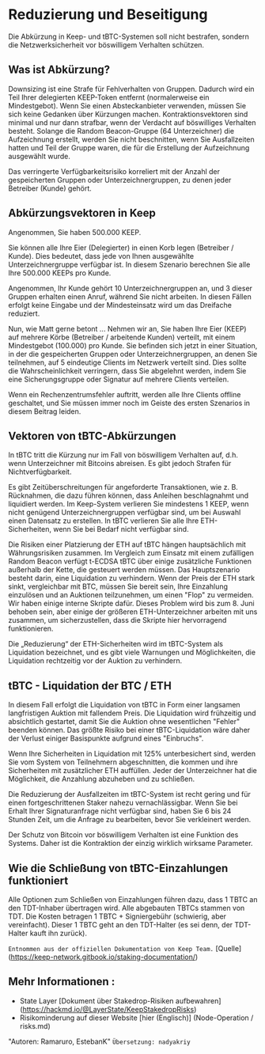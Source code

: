 # Reduzierung und Beseitigung
Die Abkürzung in Keep- und tBTC-Systemen soll nicht bestrafen, sondern die Netzwerksicherheit vor böswilligem Verhalten schützen.
## Was ist Abkürzung?
Downsizing ist eine Strafe für Fehlverhalten von Gruppen. Dadurch wird ein Teil Ihrer delegierten KEEP-Token entfernt (normalerweise ein Mindestgebot). Wenn Sie einen Absteckanbieter verwenden, müssen Sie sich keine Gedanken über Kürzungen machen.
Kontraktionsvektoren sind minimal und nur dann strafbar, wenn der Verdacht auf böswilliges Verhalten besteht. Solange die Random Beacon-Gruppe (64 Unterzeichner) die Aufzeichnung erstellt, werden Sie nicht beschnitten, wenn Sie Ausfallzeiten hatten und Teil der Gruppe waren, die für die Erstellung der Aufzeichnung ausgewählt wurde.

Das verringerte Verfügbarkeitsrisiko korreliert mit der Anzahl der gespeicherten Gruppen oder Unterzeichnergruppen, zu denen jeder Betreiber (Kunde) gehört.

## Abkürzungsvektoren in Keep
Angenommen, Sie haben 500.000 KEEP.

Sie können alle Ihre Eier (Delegierter) in einen Korb legen (Betreiber / Kunde). Dies bedeutet, dass jede von Ihnen ausgewählte Unterzeichnergruppe verfügbar ist. In diesem Szenario berechnen Sie alle Ihre 500.000 KEEPs pro Kunde.

Angenommen, Ihr Kunde gehört 10 Unterzeichnergruppen an, und 3 dieser Gruppen erhalten einen Anruf, während Sie nicht arbeiten. In diesen Fällen erfolgt keine Eingabe und der Mindesteinsatz wird um das Dreifache reduziert.

Nun, wie Matt gerne betont ... Nehmen wir an, Sie haben Ihre Eier (KEEP) auf mehrere Körbe (Betreiber / arbeitende Kunden) verteilt, mit einem Mindestgebot (100.000) pro Kunde. Sie befinden sich jetzt in einer Situation, in der die gespeicherten Gruppen oder Unterzeichnergruppen, an denen Sie teilnehmen, auf 5 eindeutige Clients im Netzwerk verteilt sind. Dies sollte die Wahrscheinlichkeit verringern, dass Sie abgelehnt werden, indem Sie eine Sicherungsgruppe oder Signatur auf mehrere Clients verteilen.

Wenn ein Rechenzentrumsfehler auftritt, werden alle Ihre Clients offline geschaltet, und Sie müssen immer noch im Geiste des ersten Szenarios in diesem Beitrag leiden.


## Vektoren von tBTC-Abkürzungen
In tBTC tritt die Kürzung nur im Fall von böswilligem Verhalten auf, d.h. wenn Unterzeichner mit Bitcoins abreisen. Es gibt jedoch Strafen für Nichtverfügbarkeit.

Es gibt Zeitüberschreitungen für angeforderte Transaktionen, wie z. B. Rücknahmen, die dazu führen können, dass Anleihen beschlagnahmt und liquidiert werden. Im Keep-System verlieren Sie mindestens 1 KEEP, wenn nicht genügend Unterzeichnergruppen verfügbar sind, um bei Auswahl einen Datensatz zu erstellen. In tBTC verlieren Sie alle Ihre ETH-Sicherheiten, wenn Sie bei Bedarf nicht verfügbar sind.

Die Risiken einer Platzierung der ETH auf tBTC hängen hauptsächlich mit Währungsrisiken zusammen. Im Vergleich zum Einsatz mit einem zufälligen Random Beacon verfügt t-ECDSA tBTC über einige zusätzliche Funktionen außerhalb der Kette, die gesteuert werden müssen. Das Hauptszenario besteht darin, eine Liquidation zu verhindern. Wenn der Preis der ETH stark sinkt, vergleichbar mit BTC, müssen Sie bereit sein, Ihre Einzahlung einzulösen und an Auktionen teilzunehmen, um einen "Flop" zu vermeiden. Wir haben einige interne Skripte dafür. Dieses Problem wird bis zum 8. Juni behoben sein, aber einige der größeren ETH-Unterzeichner arbeiten mit uns zusammen, um sicherzustellen, dass die Skripte hier hervorragend funktionieren.

Die „Reduzierung“ der ETH-Sicherheiten wird im tBTC-System als Liquidation bezeichnet, und es gibt viele Warnungen und Möglichkeiten, die Liquidation rechtzeitig vor der Auktion zu verhindern.

## tBTC - Liquidation der BTC / ETH
In diesem Fall erfolgt die Liquidation von tBTC in Form einer langsamen langfristigen Auktion mit fallendem Preis. Die Liquidation wird frühzeitig und absichtlich gestartet, damit Sie die Auktion ohne wesentlichen "Fehler" beenden können. Das größte Risiko bei einer tBTC-Liquidation wäre daher der Verlust einiger Basispunkte aufgrund eines "Einbruchs".

Wenn Ihre Sicherheiten in Liquidation mit 125% unterbesichert sind, werden Sie vom System von Teilnehmern abgeschnitten, die kommen und ihre Sicherheiten mit zusätzlicher ETH auffüllen. Jeder der Unterzeichner hat die Möglichkeit, die Anzahlung abzuheben und zu schließen.

Die Reduzierung der Ausfallzeiten im tBTC-System ist recht gering und für einen fortgeschrittenen Staker nahezu vernachlässigbar. Wenn Sie bei Erhalt Ihrer Signaturanfrage nicht verfügbar sind, haben Sie 6 bis 24 Stunden Zeit, um die Anfrage zu bearbeiten, bevor Sie verkleinert werden.

Der Schutz von Bitcoin vor böswilligem Verhalten ist eine Funktion des Systems. Daher ist die Kontraktion der einzig wirklich wirksame Parameter.

## Wie die Schließung von tBTC-Einzahlungen funktioniert

Alle Optionen zum Schließen von Einzahlungen führen dazu, dass 1 TBTC an den TDT-Inhaber übertragen wird. Alle abgebauten TBTCs stammen von TDT. Die Kosten betragen 1 TBTC + Signiergebühr (schwierig, aber vereinfacht). Dieser 1 TBTC geht an den TDT-Halter (es sei denn, der TDT-Halter kauft ihn zurück).


`Entnommen aus der offiziellen Dokumentation von Keep Team.` [Quelle] (https://keep-network.gitbook.io/staking-documentation/)

## Mehr Informationen :
- State Layer [Dokument über Stakedrop-Risiken aufbewahren] (https://hackmd.io/@LayerState/KeepStakedropRisks)
- Risikominderung auf dieser Website [hier (Englisch)] (Node-Operation / risks.md)

"Autoren: Ramaruro, EstebanK"
`Übersetzung: nadyakriy`
